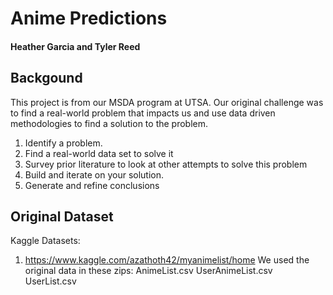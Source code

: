 # Anime Predictions
#### Heather Garcia and Tyler Reed

## Backgound
This project is from our MSDA program at UTSA.  Our original challenge was to find a real-world problem that impacts us and use data driven methodologies to find a solution to the problem.
  1. Identify a problem.
  2. Find a real-world data set to solve it
  3. Survey prior literature to look at other attempts to solve this problem
  4. Build and iterate on your solution.
  5. Generate and refine conclusions

## Original Dataset
  Kaggle Datasets: 
  
  1. https://www.kaggle.com/azathoth42/myanimelist/home
    We used the original data in these zips: 
    AnimeList.csv
    UserAnimeList.csv
    UserList.csv
